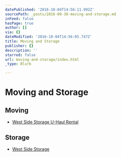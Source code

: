 ```yaml
---
datePublished: '2016-10-04T14:56:11.992Z'
sourcePath: _posts/2016-09-30-moving-and-storage.md
inFeed: false
hasPage: true
author: []
via: {}
dateModified: '2016-10-04T14:56:05.747Z'
title: Moving and Storage
publisher: {}
description: ''
starred: false
url: moving-and-storage/index.html
_type: Blurb

---
```

# Moving and Storage

## Moving

* [West Side Storage U-Haul Rental][0]

## Storage

* [West Side Storage][1]

[0]: https://www.uhaul.com/Locations/Truck-Rentals-near-Mission-TX-78572/016013/ "West Side Storage U-Haul"
[1]: https://www.uhaul.com/Locations/Truck-Rentals-near-Mission-TX-78572/016013/ "West Side Storage"